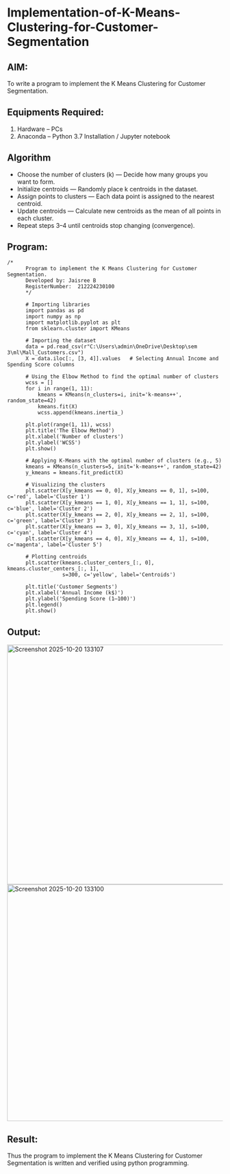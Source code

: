 # Implementation-of-K-Means-Clustering-for-Customer-Segmentation

## AIM:
To write a program to implement the K Means Clustering for Customer Segmentation.

## Equipments Required:
1. Hardware – PCs
2. Anaconda – Python 3.7 Installation / Jupyter notebook

## Algorithm
* Choose the number of clusters (k) — Decide how many groups you want to form.
* Initialize centroids — Randomly place k centroids in the dataset.
* Assign points to clusters — Each data point is assigned to the nearest centroid.
* Update centroids — Calculate new centroids as the mean of all points in each cluster.
* Repeat steps 3–4 until centroids stop changing (convergence).

## Program:
```
/*
      Program to implement the K Means Clustering for Customer Segmentation.
      Developed by: Jaisree B
      RegisterNumber:  212224230100
      */
      
      # Importing libraries
      import pandas as pd
      import numpy as np
      import matplotlib.pyplot as plt
      from sklearn.cluster import KMeans
      
      # Importing the dataset
      data = pd.read_csv(r"C:\Users\admin\OneDrive\Desktop\sem 3\ml\Mall_Customers.csv")
      X = data.iloc[:, [3, 4]].values   # Selecting Annual Income and Spending Score columns
      
      # Using the Elbow Method to find the optimal number of clusters
      wcss = []
      for i in range(1, 11):
          kmeans = KMeans(n_clusters=i, init='k-means++', random_state=42)
          kmeans.fit(X)
          wcss.append(kmeans.inertia_)
      
      plt.plot(range(1, 11), wcss)
      plt.title('The Elbow Method')
      plt.xlabel('Number of clusters')
      plt.ylabel('WCSS')
      plt.show()
      
      # Applying K-Means with the optimal number of clusters (e.g., 5)
      kmeans = KMeans(n_clusters=5, init='k-means++', random_state=42)
      y_kmeans = kmeans.fit_predict(X)
      
      # Visualizing the clusters
      plt.scatter(X[y_kmeans == 0, 0], X[y_kmeans == 0, 1], s=100, c='red', label='Cluster 1')
      plt.scatter(X[y_kmeans == 1, 0], X[y_kmeans == 1, 1], s=100, c='blue', label='Cluster 2')
      plt.scatter(X[y_kmeans == 2, 0], X[y_kmeans == 2, 1], s=100, c='green', label='Cluster 3')
      plt.scatter(X[y_kmeans == 3, 0], X[y_kmeans == 3, 1], s=100, c='cyan', label='Cluster 4')
      plt.scatter(X[y_kmeans == 4, 0], X[y_kmeans == 4, 1], s=100, c='magenta', label='Cluster 5')
      
      # Plotting centroids
      plt.scatter(kmeans.cluster_centers_[:, 0], kmeans.cluster_centers_[:, 1], 
                  s=300, c='yellow', label='Centroids')
      
      plt.title('Customer Segments')
      plt.xlabel('Annual Income (k$)')
      plt.ylabel('Spending Score (1–100)')
      plt.legend()
      plt.show()
```

## Output:
<img width="859" height="559" alt="Screenshot 2025-10-20 133107" src="https://github.com/user-attachments/assets/2da93884-8cef-4b26-aa4c-8cc7b099cc13" />

<img width="930" height="552" alt="Screenshot 2025-10-20 133100" src="https://github.com/user-attachments/assets/5cc11dd5-6d38-42b0-b42e-31e05b63ecb6" />



## Result:
Thus the program to implement the K Means Clustering for Customer Segmentation is written and verified using python programming.
